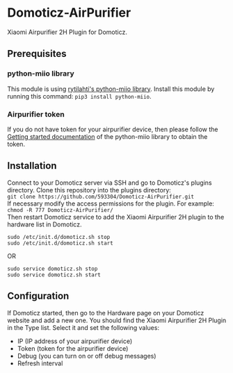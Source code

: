 # Domoticz-AirPurifier
Xiaomi Airpurifier 2H Plugin for Domoticz.

## Prerequisites
### python-miio library
This module is using [rytilahti's python-miio library](https://github.com/rytilahti/python-miio). Install this module by running this command: `pip3 install python-miio`.  
### Airpurifier token
If you do not have token for your airpurifier device, then please follow the [Getting started documentation](https://python-miio.readthedocs.io/en/latest/discovery.html) of the python-miio library to obtain the token.

## Installation
Connect to your Domoticz server via SSH and go to Domoticz's plugins directory. Clone this repository into the plugins directory:  
`git clone https://github.com/593304/Domoticz-AirPurifier.git`  
If necessary modify the access permissions for the plugin. For example:  
`chmod -R 777 Domoticz-AirPurifier/`  
Then restart Domoticz service to add the Xiaomi Airpurifier 2H plugin to the hardware list in Domoticz.
```
sudo /etc/init.d/domoticz.sh stop
sudo /etc/init.d/domoticz.sh start
```
OR  
```
sudo service domoticz.sh stop
sudo service domoticz.sh start
```

## Configuration
If Domoticz started, then go to the Hardware page on your Domoticz website and add a new one. You should find the Xiaomi Airpurifier 2H Plugin in the Type list. Select it and set the following values:
   - IP (IP address of your airpurifier device)
   - Token (token for the airpurifier device)
   - Debug (you can turn on or off debug messages)
   - Refresh interval
